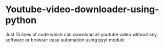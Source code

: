 # Youtube-video-downloader-using-python
Just 15 lines of code which can download all youtube video without any software or browser easy automation using pyyt module
